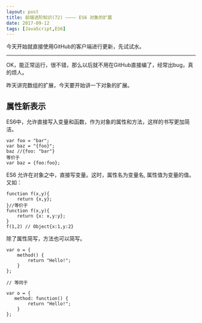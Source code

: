 ```yaml
---
layout: post
title: 前端进阶知识(72) ———— ES6 对象的扩展
date: 2017-09-12
tags: [JavaScript,ES6]
---
```


今天开始就直接使用GitHub的客户端进行更新，先试试水。

------------------------------------------------------

OK，能正常运行，很不错，那么以后就不用在GitHub直接编了，经常出bug，真的烦人。

昨天讲完数组的扩展，今天要开始讲一下对象的扩展。

## 属性新表示

ES6中，允许直接写入变量和函数，作为对象的属性和方法，这样的书写更加简洁。

    var foo = "bar";
    var baz = "{foo}";
    baz //{foo: "bar"}
    等价于
    var baz = {foo:foo};

ES6 允许在对象之中，直接写变量。这时，属性名为变量名, 属性值为变量的值。又如：

    function f(x,y){
        return {x,y};
    }//等价于
    function f(x,y){
        return {x: x,y:y};
    }
    f(1,2) // Object{x:1,y:2}

除了属性简写，方法也可以简写。

    var o = {
        method() {
            return "Hello!";
        }
    };

    // 等同于

    var o = {
       method: function() {
            return "Hello!";
        }
    };
